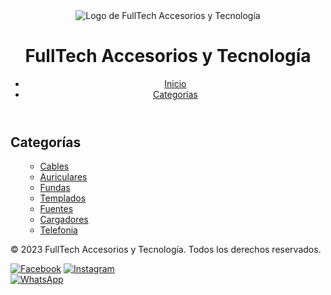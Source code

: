 
<html lang="es">
<head>
  <meta charset="UTF-8">
  <meta name="viewport" content="width=device-width, initial-scale=1.0"  
</head>
<body>
  <header>
    <img src="[image](https://github.com/FullTechTienda/Fulltech-tienda/assets/143125669/ef500a52-e66b-4a94-bc93-7ca9a2425d1f)
" alt="Logo de FullTech Accesorios y Tecnología">
    <h1>FullTech Accesorios y Tecnología</h1>
    <nav>
      <ul>
        <li><a href="#">Inicio</a></li>
        <li><a href="#">Categorías</a></li> 
      </ul>
    
  </header>
  
  </main>
    </section/>
    <section class="categorias">
      <h2>Categorías</h2>
      <ul>
          <ul>
            <li><a href="#">Cables</a></li>
            <li><a href="#">Auriculares</a></li>
            <li><a href="#">Fundas</a></li>
            <li><a href="#">Templados</a></li>
            <li><a href="#">Fuentes</a></li>
            <li><a href="#">Cargadores</a></li>
             <li><a href="#">Telefonia</a></li>
          </ul>
        </li>
      </ul>
    </section>
  </main>
  
  <footer>
    <p>&copy; 2023 FullTech Accesorios y Tecnología. Todos los derechos reservados.</p>
  </footer>
  </nav>
    <div class="redes">
      <a href="https://www.facebook.com/fulltechtienda"> <img src="![image](https://github.com/FullTechTienda/Fulltech-tienda/assets/143125669/b4c8442d-7aee-4120-9c5f-0816a9678a9a)
" alt="Facebook"></a>
      <a href="https://www.instagram.com/fulltech_tienda/">
        <img src="![image](https://github.com/FullTechTienda/Fulltech-tienda/assets/143125669/fb475b72-7e0e-4a8c-b2bc-fa4afbec487b)" alt="Instagram"> 
      </a>
    </div>
    <div class="whatsapp">
      <a href="https://wa.me/+5493865414614"><img src="![image](https://github.com/FullTechTienda/Fulltech-tienda/assets/143125669/957fa685-e2c1-4327-b8be-9021b451d7b4)
" alt="WhatsApp"></a>
    </div>
</body>
</html>
